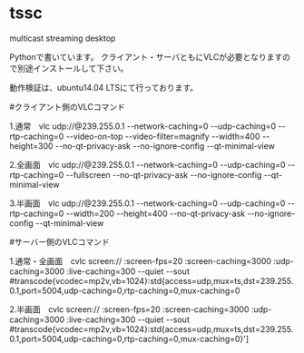 tssc
====

multicast streaming desktop

Pythonで書いています。
クライアント・サーバともにVLCが必要となりますので別途インストールして下さい。

動作検証は、ubuntu14.04 LTSにて行っております。

#クライアント側のVLCコマンド

1.通常　vlc udp://@239.255.0.1 --network-caching=0 --udp-caching=0 --rtp-caching=0 --video-on-top --video-filter=magnify --width=400 --height=300 --no-qt-privacy-ask --no-ignore-config --qt-minimal-view

2.全画面　vlc udp://@239.255.0.1 --network-caching=0 --udp-caching=0 --rtp-caching=0 --fullscreen --no-qt-privacy-ask --no-ignore-config --qt-minimal-view

3.半画面　vlc udp://@239.255.0.1 --network-caching=0 --udp-caching=0 --rtp-caching=0 --width=200 --height=400 --no-qt-privacy-ask --no-ignore-config --qt-minimal-view

#サーバー側のVLCコマンド

1.通常・全画面　cvlc screen:// :screen-fps=20 :screen-caching=3000 :udp-caching=3000 :live-caching=300 --quiet --sout #transcode{vcodec=mp2v,vb=1024}:std{access=udp,mux=ts,dst=239.255.0.1,port=5004,udp-caching=0,rtp-caching=0,mux-caching=0

2.半画面　cvlc screen:// :screen-fps=20 :screen-caching=3000 :udp-caching=3000 :live-caching=300 --quiet --sout #transcode{vcodec=mp2v,vb=1024}:std{access=udp,mux=ts,dst=239.255.0.1,port=5004,udp-caching=0,rtp-caching=0,mux-caching=0}']
